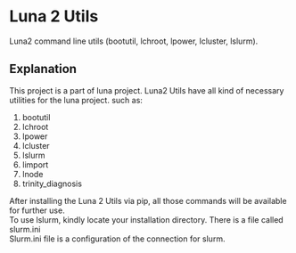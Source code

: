 # Luna 2 Utils

Luna2 command line utils (bootutil, lchroot, lpower, lcluster, lslurm).<br />

## Explanation

This project is a part of luna project. Luna2 Utils have all kind of necessary utilities for the luna project. such as:<br />

1. bootutil <br />
2. lchroot <br />
3. lpower <br />
4. lcluster <br />
5. lslurm <br />
6. limport <br />
7. lnode <br />
8. trinity_diagnosis <br />

After installing the Luna 2 Utils via pip, all those commands will be available for further use.<br />
To use lslurm, kindly locate your installation directory. There is a file called slurm.ini<br />
Slurm.ini file is a configuration of the connection for slurm.<br />

